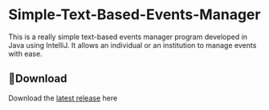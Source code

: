 # **Simple-Text-Based-Events-Manager**
This is a really simple text-based events manager program developed in Java using IntelliJ. It allows an individual or an institution to manage events with ease.
## 💾**Download**
Download the [latest release](https://github.com/moonlighthowling616/Simple-Text-Based-Events-Manager/releases/tag/v1.0-release) here
